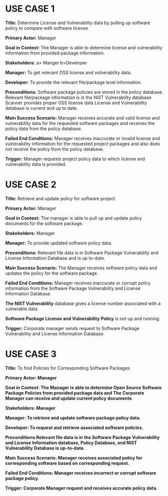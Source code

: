 <h1>USE CASE 1</h1>
<p><b>Title:</b> Determine License and Vulnerability data by pulling up software policy to compare with software license.</p>
<p><b>Primary Actor:</b> Manager</p> 
<p><b>Goal in Context:</b> The Manager is able to determine license and vulnerability information from provided package information.</p>
<p><b>Stakeholders:</b> a> Manger  b>Developer</p>
<p><b>Manager:</b> To get relevant OSS license and vulnerability data.</p> 
<p><b>Developer:</b> To provide the relevant file/package level information.</p>
<p><b>Preconditions:</b> 
Software package policies are stored in the policy database. Relevant file/package information is in the NIST Vulnerability database Scanner provides proper OSS license data License and Vulnerability database is current and up to date.</p>
<p><b>Main Success Scenario:</b> Manager receives accurate and valid license and vulnerability data for the requested software packages and receives the policy data from the policy database.</p>
<p><b>Failed End Conditions:</b> Manager receives inaccurate or invalid license and vulnerability information for the requested project packages and also does not receive the policy from the policy database.</p>
<p><b>Trigger:</b> Manager requests project policy data to which license and vulnerability data is provided.</p>
<h1>USE CASE 2</h1>
<p><b>Title:</b> Retrieve and update policy for software project</p>
<p><b>Primary Actor:</b> Manager</p>
<p><b>Goal in Context:</b> The manager is able to pull up and update policy documents for the software package.
<p><b>Stakeholders:</b> Manager</p>
<p><b>Manager:</b> To provide updated software policy data.</p>
<p><b>Preconditions:</b> Relevant file data is in Software Package Vulnerability and License Information Database and is up to-date.</p>
<p><b>Main Success Scenario:</b> The Manager receives software policy data and updates the policy for the software package.</p>
<p><b>Failed End Conditions:</b> Manager receives inaccurate or corrupt policy information from the Software Package Vulnerability and License Information Database.</p>
<p><b>The NIST Vulnerability</b> database gives a license number associated with a vulnerable data.</p>
<p><b>Software Package License and Vulnerability Policy</b> is not up and running.</p>
<p><b>Trigger:</b> Corporate manager sends request to Software Package Vulnerability and License Information Database
<h1>USE CASE 3</h1>
<p><b>Title:</b> To find Policies for Corresponding Software Packages</p>
<p><b>Primary Actor: Manager
<p><b>Goal in Context:</b> The Manager is able to determine Open Source Software Package Policies from provided package data and The Corporate Manager can receive and update current policy documents</p>
<p><b>Stakeholders:</b> Manager</p>
<p><b>Manager:</b> To retrieve and update software package policy data.</p> 
<p><b>Developer:</b> To request and retrieve associated software policies.</p>
<p><b>Preconditions</b>
Relevant file data is in the Software Package Vulnerability and License Information database, Policy Database, and NIST Vulnerability Database is up-to-date.</p>
<p><b>Main Success Scenario:</b> Manager receives associated policy for corresponding software based on corresponding request.</p>
<p><b>Failed End Conditions:</b> Manager receives incorrect or corrupt software package policy.</p>
<p><b>Trigger:</b> Corporate Manager request and receives accurate policy data.</p>
